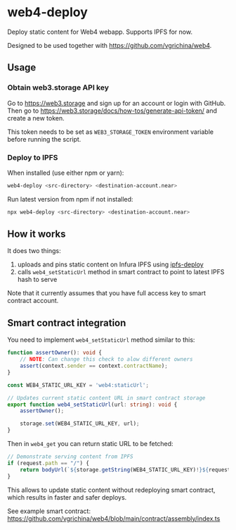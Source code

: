 # web4-deploy

Deploy static content for Web4 webapp. Supports IPFS for now.

Designed to be used together with https://github.com/vgrichina/web4.

## Usage

### Obtain web3.storage API key

Go to https://web3.storage and sign up for an account or login with GitHub.
Then go to https://web3.storage/docs/how-tos/generate-api-token/ and create a new token.

This token needs to be set as `WEB3_STORAGE_TOKEN` environment variable before running the script.

### Deploy to IPFS

When installed (use either npm or yarn):

```sh
web4-deploy <src-directory> <destination-account.near>
```

Run latest version from npm if not installed:

```sh
npx web4-deploy <src-directory> <destination-account.near>
```

## How it works

It does two things:
1) uploads and pins static content on Infura IPFS using [ipfs-deploy](https://github.com/ipfs-shipyard/ipfs-deploy)
2) calls `web4_setStaticUrl` method in smart contract to point to latest IPFS hash to serve

Note that it currently assumes that you have full access key to smart contract account.

## Smart contract integration

You need to implement `web4_setStaticUrl` method similar to this:

```ts
function assertOwner(): void {
    // NOTE: Can change this check to alow different owners
    assert(context.sender == context.contractName);
}

const WEB4_STATIC_URL_KEY = 'web4:staticUrl';

// Updates current static content URL in smart contract storage
export function web4_setStaticUrl(url: string): void {
    assertOwner();

    storage.set(WEB4_STATIC_URL_KEY, url);
}
```

Then in `web4_get` you can return static URL to be fetched:

```ts
// Demonstrate serving content from IPFS
if (request.path == "/") {
    return bodyUrl(`${storage.getString(WEB4_STATIC_URL_KEY)!}${request.path}`);
}

```

This allows to update static content without redeploying smart contract, which results in faster and safer deploys.

See example smart contract: https://github.com/vgrichina/web4/blob/main/contract/assembly/index.ts
